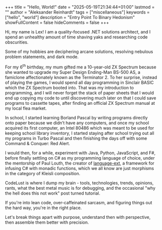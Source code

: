 +++
title = "Hello, World!"
date = "2025-05-19T21:34:44+01:00"
lastmod = ""
author = "Aleksander Reinhardt"
tags = ["miscellaneous"]
keywords = ["hello", "world"]
description = "Entry Point To Binary Hedonism"
showFullContent = false
hideComments = false
+++

Hi, my name is Lex! I am a quality-focused .NET solutions architect, and I spend an unhealthy amount of time shaving yaks and researching code obscurities.

Some of my hobbies are deciphering arcane solutions, resolving nebulous problem statements, and dark mode.

For my 6<sup>th</sup> birthday, my mum gifted me a 10-year-old ZX Spectrum because she wanted to upgrade my Super Design Ending-Man BS-500 AS, a famiclone affectionately known as the Terminator 2. To her surprise, instead of playing the games, I would spend all day programming in Sinclair BASIC which the ZX Spectrum booted into. That was my introduction to programming, and I will never forget the stack of paper sheets that I would end up copying my code to until discovering much later on that I could save programs to cassette tapes, after finding an official ZX Spectrum manual at my local flea market.

In school, I started learning Borland Pascal by writing programs directly onto paper because we didn’t have any computers, and once my school acquired its first computer, an Intel 80486 which was meant to be used for keeping school library inventory, I started staying after school trying out all my programs in Turbo Pascal and then finishing the days off with some Command & Conquer: Red Alert.

I would then, for a while, experiment with Java, Python, JavaScript, and F#, before finally settling on C# as my programming language of choice, under the mentorship of Paul Louth, the creator of [language-ext](https://github.com/louthy/language-ext), a framework for infusing C# with monadic functions, which we all know are just morphisms in the category of Kleisli composition.

CodeLust is where I dump my brain - tools, technologies, trends, opinions, rants, what the best metal music is for debugging, and the occasional "why the hell does this not work" post turned tutorial.

If you're into lean code, over-caffeinated sarcasm, and figuring things out the hard way, you're in the right place.

Let's break things apart with purpose, understand then with perspective, then assemble them better with precision.
